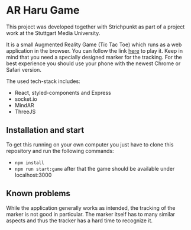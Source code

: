 # AR Haru Game

This project was developed together with Strichpunkt as part of a project work at the Stuttgart Media University. 

It is a small Augmented Reality Game (Tic Tac Toe) which runs as a web application in the browser. You can follow the link [here](https://ar.harus-worlds.com) to play it. Keep in mind that you need a specially designed marker for the tracking. For the best experience you should use your phone with the newest Chrome or Safari version. 

The used tech-stack includes: 
- React, styled-components and Express
- socket.io
- MindAR
- ThreeJS


## Installation and start
To get this running on your own computer you just have to clone this repository and run the following commands: 
- ```npm install```
- ```npm run start:game```
after that the game should be available under localhost:3000


## Known problems
While the application generally works as intended, the tracking of the marker is not good in particular. The marker itself has to many similar aspects and thus the tracker has a hard time to recognize it. 
